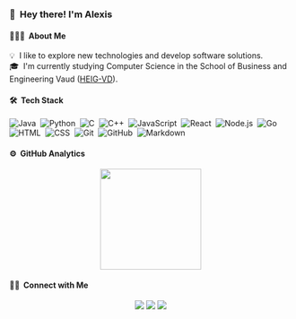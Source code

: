 ### 👋 &nbsp;Hey there! I'm Alexis

#### 👨🏻‍💻 &nbsp;About Me

💡 &nbsp;I like to explore new technologies and develop software solutions.\
🎓 &nbsp;I'm currently studying Computer Science in the School of Business and Engineering Vaud ([HEIG-VD](https://heig-vd.ch/)).

#### 🛠 &nbsp;Tech Stack

![Java](https://img.shields.io/badge/-Java-05122A?style=flat&logo=Java&logoColor=FFA518)&nbsp;
![Python](https://img.shields.io/badge/-Python-05122A?style=flat&logo=python)&nbsp;
![C](https://img.shields.io/badge/-C-05122A?style=flat&logo=C&logoColor=A8B9CC)&nbsp;
![C++](https://img.shields.io/badge/-C++-05122A?style=flat&logo=C%2B%2B&logoColor=00599C)&nbsp;
![JavaScript](https://img.shields.io/badge/-JavaScript-05122A?style=flat&logo=javascript)&nbsp;
![React](https://img.shields.io/badge/-React-05122A?style=flat&logo=react)&nbsp;
![Node.js](https://img.shields.io/badge/-Node.js-05122A?style=flat&logo=node.js)&nbsp;
![Go](https://img.shields.io/badge/Go-05122A?style=flat&logo=go)&nbsp;
![HTML](https://img.shields.io/badge/-HTML-05122A?style=flat&logo=HTML5)&nbsp;
![CSS](https://img.shields.io/badge/-CSS-05122A?style=flat&logo=CSS3&logoColor=1572B6)&nbsp;
![Git](https://img.shields.io/badge/-Git-05122A?style=flat&logo=git)&nbsp;
![GitHub](https://img.shields.io/badge/-GitHub-05122A?style=flat&logo=github)&nbsp;
![Markdown](https://img.shields.io/badge/-Markdown-05122A?style=flat&logo=markdown)

#### ⚙️ &nbsp;GitHub Analytics

<p align="center">
<a href="https://github.com/alexis-allemann">
  <img height="180em" src="https://github-readme-stats-eight-theta.vercel.app/api?username=alexis-allemann&show_icons=true&theme=algolia&include_all_commits=true&count_private=true"/>
</a>
</p>

#### 🤝🏻 &nbsp;Connect with Me

<p align="center">
<a href="https://www.linkedin.com/in/alexis-allemann-15421a185/"><img src="https://img.shields.io/badge/-LinkedIn-0077B5?style=flat&logo=Linkedin&logoColor=white"/></a>
<a href="mailto:alexis.allemann@gmail.com"><img src="https://img.shields.io/badge/-Google-D14836?style=flat&logo=Gmail&logoColor=white"/></a>
<a href="https://www.instagram.com/alexis.allemann"><img src="https://img.shields.io/badge/-Instagram-E4405F?style=flat&logo=Instagram&logoColor=white"/></a>
</p>
